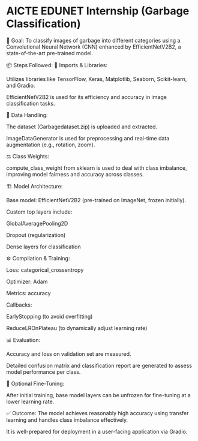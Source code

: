 # AICTE EDUNET Internship (Garbage Classification)
🧠 Goal:
To classify images of garbage into different categories using a Convolutional Neural Network (CNN) enhanced by EfficientNetV2B2, a state-of-the-art pre-trained model.

📦 Steps Followed:
🔁 Imports & Libraries:

Utilizes libraries like TensorFlow, Keras, Matplotlib, Seaborn, Scikit-learn, and Gradio.

EfficientNetV2B2 is used for its efficiency and accuracy in image classification tasks.

📂 Data Handling:

The dataset (Garbagedataset.zip) is uploaded and extracted.

ImageDataGenerator is used for preprocessing and real-time data augmentation (e.g., rotation, zoom).

⚖️ Class Weights:

compute_class_weight from sklearn is used to deal with class imbalance, improving model fairness and accuracy across classes.

🏗️ Model Architecture:

Base model: EfficientNetV2B2 (pre-trained on ImageNet, frozen initially).

Custom top layers include:

GlobalAveragePooling2D

Dropout (regularization)

Dense layers for classification

⚙️ Compilation & Training:

Loss: categorical_crossentropy

Optimizer: Adam

Metrics: accuracy

Callbacks:

EarlyStopping (to avoid overfitting)

ReduceLROnPlateau (to dynamically adjust learning rate)

📊 Evaluation:

Accuracy and loss on validation set are measured.

Detailed confusion matrix and classification report are generated to assess model performance per class.

🎯 Optional Fine-Tuning:

After initial training, base model layers can be unfrozen for fine-tuning at a lower learning rate.

✅ Outcome:
The model achieves reasonably high accuracy using transfer learning and handles class imbalance effectively.

It is well-prepared for deployment in a user-facing application via Gradio.

